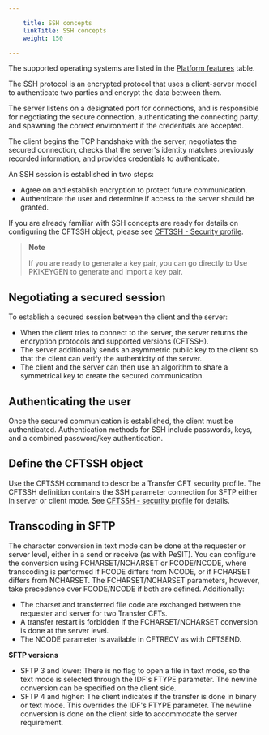 ```yaml
---

    title: SSH concepts
    linkTitle: SSH concepts
    weight: 150

---
```

The supported operating systems are listed in the [Platform features](../../../datasheet) table.

The SSH protocol is an encrypted protocol that uses a client-server model to authenticate two parties and encrypt the data between them.

The server listens on a designated port for connections, and is responsible for negotiating the secure connection, authenticating the connecting party, and spawning the correct environment if the credentials are accepted.

The client begins the TCP handshake with the server, negotiates the secured connection, checks that the server's identity matches previously recorded information, and provides credentials to authenticate.

An SSH session is established in two steps:

- Agree on and establish encryption to protect future communication.
- Authenticate the user and determine if access to the server should be granted.

If you are already familiar with SSH concepts are ready for details on configuring the CFTSSH object, please see <a href="../../../c_intro_userinterfaces/web_copilot_ui/cftssl/cftssh" class="MCXref xref">CFTSSH - Security profile</a>.

> **Note**
>
> If you are ready to generate a key pair, you can go directly to Use PKIKEYGEN to generate and import a key pair.

## Negotiating a secured session

To establish a secured session between the client and the server:

- When the client tries to connect to the server, the server returns the encryption protocols and supported versions (CFTSSH).
- The server additionally sends an asymmetric public key to the client so that the client can verify the authenticity of the server.
- The client and the server can then use an algorithm to share a symmetrical key to create the secured communication.

## Authenticating the user

Once the secured communication is established, the client must be authenticated. Authentication methods for SSH include passwords, keys, and a combined password/key authentication.

## Define the CFTSSH object

Use the CFTSSH command to describe a Transfer CFT security profile. The CFTSSH definition contains the SSH parameter connection for SFTP either in server or client mode. See [CFTSSH - security profile](../../../c_intro_userinterfaces/web_copilot_ui/cftssl/cftssh) for details.

## Transcoding in SFTP

The character conversion in text mode can be done at the requester or server level, either in a send or receive (as with PeSIT). You can configure the conversion using FCHARSET/NCHARSET or FCODE/NCODE, where transcoding is performed if FCODE differs from NCODE, or if FCHARSET differs from NCHARSET. The FCHARSET/NCHARSET parameters, however, take precedence over FCODE/NCODE if both are defined. Additionally:

- The charset and transferred file code are exchanged between the requester and server for two Transfer CFTs.
- A transfer restart is forbidden if the FCHARSET/NCHARSET conversion is done at the server level.
- The NCODE parameter is available in CFTRECV as with CFTSEND.

****SFTP versions****

- SFTP 3 and lower: There is no flag to open a file in text mode, so the text mode is selected through the IDF's FTYPE parameter. The newline conversion can be specified on the client side.
- SFTP 4 and higher: The client indicates if the transfer is done in binary or text mode. This overrides the IDF's FTYPE parameter. The newline conversion is done on the client side to accommodate the server requirement.
